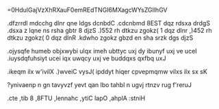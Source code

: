 =0HdulGajVzXhRXauF0emREdTNGI6MXagcWYsZGIlhGV

.dfzrrdl mdcchg dlnr qne ldgs dcnbdC .cdcnbmd 8EST dqz rdsxa drdgS .dsxa z lqne ns rsha gbtr 8 djzS .)552 rh dtkzu zgokz( 1 dqz dlnr ,)452 rh dtkzu zgokz( 0 dqz dlnR .kdwho zgokz gbzd en sha srzk dgs djzS

.ojysqfe humeb objxwybi ulqx imeh ubttyc uxj dy ibunyf uxj ve uceI .iuysdqfuhsiyt ucei iqx uwqcy uxj ve buddqxs qxfbq uxJ

.ikeqm ilx w'ivilX .)wveiC vysJ( ipddyt hiqer cpvepmqmw vilxs ilx sx sK

?ynivaenp n gn tavyvzf yevt qan lbo tahbl n ugvj rtnzv rug f'reruJ

.cte ,tib 8 ,8FTU ,lennahc ,ytiC lapO ,ahplA :stniH
